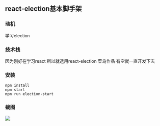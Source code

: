 ## react-election基本脚手架

### 动机
学习election
### 技术栈
因为刚好在学习react 所以就选用react-election
菜鸟作品 有空就一直开发下去

### 安装
```
npm install
npm start
npm run election-start
```

### 截图
<img src="http://yxclub.oss-cn-hangzhou.aliyuncs.com/bxnew/wechat/react-election.png"  heigth="5%"/>